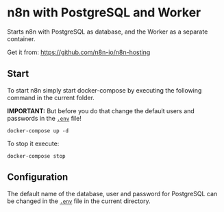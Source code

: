 
# n8n with PostgreSQL and Worker

Starts n8n with PostgreSQL as database, and the Worker as a separate container.

Get it from: https://github.com/n8n-io/n8n-hosting

## Start

To start n8n simply start docker-compose by executing the following
command in the current folder.

**IMPORTANT:** But before you do that change the default users and passwords in the [`.env`](.env) file!

```
docker-compose up -d
```

To stop it execute:

```
docker-compose stop
```

## Configuration

The default name of the database, user and password for PostgreSQL can be changed in the [`.env`](.env) file in the current directory.


